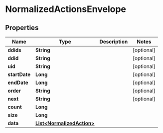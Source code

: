 
# NormalizedActionsEnvelope

## Properties
Name | Type | Description | Notes
------------ | ------------- | ------------- | -------------
**ddids** | **String** |  |  [optional]
**ddid** | **String** |  |  [optional]
**uid** | **String** |  |  [optional]
**startDate** | **Long** |  |  [optional]
**endDate** | **Long** |  |  [optional]
**order** | **String** |  |  [optional]
**next** | **String** |  |  [optional]
**count** | **Long** |  | 
**size** | **Long** |  | 
**data** | [**List&lt;NormalizedAction&gt;**](NormalizedAction.md) |  | 



